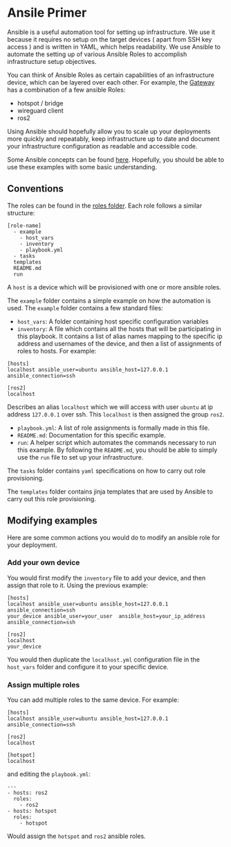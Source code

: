 # Ansile Primer

Ansible is a useful automation tool for setting up infrastructure. We use it because it requires no setup on the target devices ( apart from SSH key access ) and is written in YAML, which helps readability. We use Ansible to automate the setting up of various Ansible Roles to accomplish infrastructure setup objectives. 

You can think of Ansible Roles as certain capabilities of an infrastructure device, which can be layered over each other. For example, the [Gateway](/docs/architecture.md#Gateway) has a combination of a few ansible Roles:

* hotspot / bridge
* wireguard client
* ros2

Using Ansible should hopefully allow you to scale up your deployments more quickly and repeatably, keep infrastructure up to date and document your infrastructure configuration as readable and accessible code.

Some Ansible concepts can be found [here](https://docs.ansible.com/ansible/latest/network/getting_started/basic_concepts.html). Hopefully, you should be able to use these examples with some basic understanding.

## Conventions
The roles can be found in the [roles folder](/roles). Each role follows a similar structure:

```
[role-name]
  - example
    - host_vars
    - inventory
    - playbook.yml
  - tasks
  templates
  README.md
  run
```
A `host` is a device which will be provisioned with one or more ansible roles.

The `example` folder contains a simple example on how the automation is used. The `example` folder contains a few standard files:
* `host_vars`: A folder containing host specific configuration variables
* `inventory`: A file which contains all the hosts that will be participating in this playbook. It contains a list of alias names mapping to the specific ip address and usernames of the device, and then a list of assignments of roles to hosts. For example:
```
[hosts]
localhost ansible_user=ubuntu ansible_host=127.0.0.1  ansible_connection=ssh

[ros2]
localhost
```
Describes an alias `localhost` which we will access with user `ubuntu` at ip address `127.0.0.1` over ssh. This `localhost` is then assigned the group `ros2`.
* `playbook.yml`: A list of role assignments is formally made in this file.
* `README.md`: Documentation for this specific example.
* `run`: A helper script which automates the commands necessary to run this example. By following the `README.md`, you should be able to simply use the `run` file to set up your infrastructure.

The `tasks` folder contains `yaml` specifications on how to carry out role provisioning.

The `templates` folder contains jinja templates that are used by Ansible to carry out this role provisioning.

## Modifying examples
Here are some common actions you would do to modify an ansible role for your deployment.

### Add your own device
You would first modify the `inventory` file to add your device, and then assign that role to it. Using the previous example:
```
[hosts]
localhost ansible_user=ubuntu ansible_host=127.0.0.1  ansible_connection=ssh
your_device ansible_user=your_user  ansible_host=your_ip_address  ansible_connection=ssh

[ros2]
localhost
your_device
```

You would then duplicate the `localhost.yml` configuration file in the `host_vars` folder and configure it to your specific device.

### Assign multiple roles
You can add multiple roles to the same device. For example:
```
[hosts]
localhost ansible_user=ubuntu ansible_host=127.0.0.1  ansible_connection=ssh

[ros2]
localhost

[hotspot]
localhost
```
and editing the `playbook.yml`:
```
---
- hosts: ros2
  roles:
    - ros2
- hosts: hotspot
  roles:
    - hotspot
```
Would assign the `hotspot` and `ros2` ansible roles.
